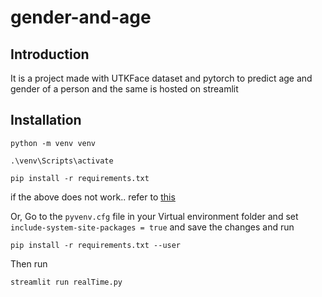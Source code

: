 # gender-and-age

## Introduction
It is a project made with UTKFace dataset and pytorch to predict age and gender of a person and the same is hosted on streamlit


## Installation
```
python -m venv venv
```
```
.\venv\Scripts\activate
```
```
pip install -r requirements.txt
```
if the above does not work..
refer to [this](https://stackoverflow.com/questions/65980952/python-could-not-install-packages-due-to-an-oserror-errno-2-no-such-file-or)

Or,
Go to the ```pyvenv.cfg``` file in your Virtual environment folder and set ```include-system-site-packages = true``` and save the changes and run
```
pip install -r requirements.txt --user
```

Then run 
```
streamlit run realTime.py
```